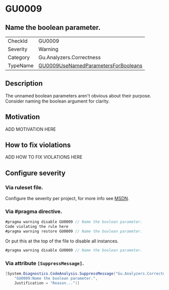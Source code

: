 # GU0009
## Name the boolean parameter.

<!-- start generated table -->
<table>
<tr>
  <td>CheckId</td>
  <td>GU0009</td>
</tr>
<tr>
  <td>Severity</td>
  <td>Warning</td>
</tr>
<tr>
  <td>Category</td>
  <td>Gu.Analyzers.Correctness</td>
</tr>
<tr>
  <td>TypeName</td>
  <td><a href="https://github.com/JohanLarsson/Gu.Analyzers/blob/master/Gu.Analyzers.Analyzers/GU0009UseNamedParametersForBooleans.cs">GU0009UseNamedParametersForBooleans</a></td>
</tr>
</table>
<!-- end generated table -->

## Description

The unnamed boolean parameters aren't obvious about their purpose. Consider naming the boolean argument for clarity.

## Motivation

ADD MOTIVATION HERE

## How to fix violations

ADD HOW TO FIX VIOLATIONS HERE

<!-- start generated config severity -->
## Configure severity

### Via ruleset file.

Configure the severity per project, for more info see [MSDN](https://msdn.microsoft.com/en-us/library/dd264949.aspx).

### Via #pragma directive.
```C#
#pragma warning disable GU0009 // Name the boolean parameter.
Code violating the rule here
#pragma warning restore GU0009 // Name the boolean parameter.
```

Or put this at the top of the file to disable all instances.
```C#
#pragma warning disable GU0009 // Name the boolean parameter.
```

### Via attribute `[SuppressMessage]`.

```C#
[System.Diagnostics.CodeAnalysis.SuppressMessage("Gu.Analyzers.Correctness", 
    "GU0009:Name the boolean parameter.", 
    Justification = "Reason...")]
```
<!-- end generated config severity -->